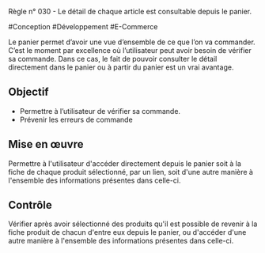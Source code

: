 
Règle n° 030  - Le détail de chaque article est consultable depuis le panier.

#Conception #Développement #E-Commerce

Le panier permet d’avoir une vue d’ensemble de ce que l’on va commander. C’est le moment par excellence où l’utilisateur peut avoir besoin de vérifier sa commande. Dans ce cas, le fait de pouvoir consulter le détail directement dans le panier ou à partir du panier est un vrai avantage.

Objectif
--------

*   Permettre à l’utilisateur de vérifier sa commande.
*   Prévenir les erreurs de commande

Mise en œuvre
-------------

Permettre à l'utilisateur d'accéder directement depuis le panier soit à la fiche de chaque produit sélectionné, par un lien, soit d'une autre manière à l'ensemble des informations présentes dans celle-ci.

Contrôle
--------

Vérifier après avoir sélectionné des produits qu'il est possible de revenir à la fiche produit de chacun d'entre eux depuis le panier, ou d'accéder d'une autre manière à l'ensemble des informations présentes dans celle-ci.
